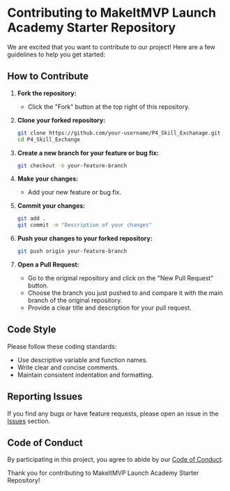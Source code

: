 # Contributing to MakeItMVP Launch Academy Starter Repository

We are excited that you want to contribute to our project! Here are a few guidelines to help you get started:

## How to Contribute

1. **Fork the repository:**

    - Click the "Fork" button at the top right of this repository.

2. **Clone your forked repository:**

    ```bash
    git clone https://github.com/your-username/P4_Skill_Exchanage.git
    cd P4_Skill_Exchange
    ```

3. **Create a new branch for your feature or bug fix:**

    ```bash
    git checkout -b your-feature-branch
    ```

4. **Make your changes:**

    - Add your new feature or bug fix.

5. **Commit your changes:**

    ```bash
    git add .
    git commit -m "Description of your changes"
    ```

6. **Push your changes to your forked repository:**

    ```bash
    git push origin your-feature-branch
    ```

7. **Open a Pull Request:**

    - Go to the original repository and click on the "New Pull Request" button.
    - Choose the branch you just pushed to and compare it with the main branch of the original repository.
    - Provide a clear title and description for your pull request.

## Code Style

Please follow these coding standards:

- Use descriptive variable and function names.
- Write clear and concise comments.
- Maintain consistent indentation and formatting.

## Reporting Issues

If you find any bugs or have feature requests, please open an issue in the [Issues](https://github.com/MakeItMVPadmin/P4_Skill_Exchange/issues) section.

## Code of Conduct

By participating in this project, you agree to abide by our [Code of Conduct](CODE_OF_CONDUCT.md).

Thank you for contributing to MakeItMVP Launch Academy Starter Repository!